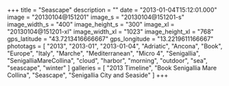 +++
title = "Seascape"
description = ""
date = "2013-01-04T15:12:01.000"
image = "20130104@151201"
image_s = "20130104@151201-s"
image_width_s = "400"
image_height_s = "300"
image_xl = "20130104@151201-xl"
image_width_xl = "1023"
image_height_xl = "768"
gps_latitude = "43.7213416666667"
gps_longitude = "13.2219611166667"
phototags = [ "2013", "2013-01", "2013-01-04", "Adriatic", "Ancona", "Book", "Europe", "Italy", "Marche", "Mediterranean", "Micro 4", "Senigallia", "SenigalliaMareCollina", "cloud", "harbor", "morning", "outdoor", "sea", "seascape", "winter" ]
galleries = [ "2013 Timeline", "Book Senigallia Mare Collina", "Seascape", "Senigallia City and Seaside" ]
+++
